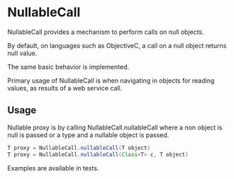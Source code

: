 <h1>NullableCall</h1>

NullableCall provides a mechanism to perform calls on null objects. 

By default, on languages such as ObjectiveC, a call on a null object returns null value.

The same basic behavior is implemented.

Primary usage of NullableCall is when navigating in objects for reading values, as results of a web service call.

## Usage

Nullable proxy is by calling NullableCall.nullableCall where a non object is null is passed or a type and a nullable object is passed.
```java
T proxy = NullableCall.nullableCall(T object)
T proxy = NullableCall.nullableCall(Class<T> c, T object)
```

Examples are available in tests.
